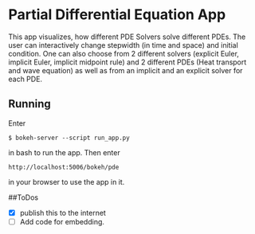 # Partial Differential Equation App
This app visualizes, how different PDE Solvers solve different PDEs. The user can interactively change stepwidth (in time and space) and initial condition. One can also choose from 2 different solvers (explicit Euler, implicit Euler, implicit midpoint rule) and 2 different PDEs (Heat transport and wave equation) as well as from an implicit and an explicit solver for each PDE.

## Running
Enter 
```
$ bokeh-server --script run_app.py
```
in bash to run the app. Then enter
```
http://localhost:5006/bokeh/pde
```
in your browser to use the app in it.

##ToDos
- [x] publish this to the internet
- [ ] Add code for embedding.